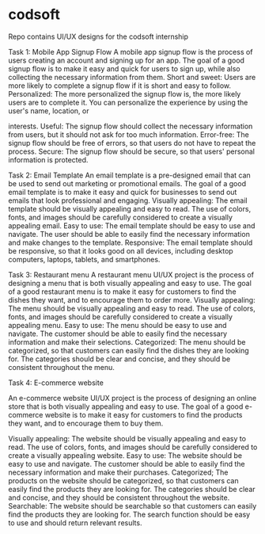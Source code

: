 # codsoft
Repo contains UI/UX designs for the codsoft internship

Task 1: Mobile App Signup Flow
A mobile app signup flow is the process of users creating an account and signing up for an
app. The goal of a good signup flow is to make it easy and quick for users to sign up, while
also collecting the necessary information from them.
Short and sweet: Users are more likely to complete a signup flow if it is short and easy to follow.
Personalized: The more personalized the signup flow is, the more likely users are to
complete it. You can personalize the experience by using the user's name, location, or

interests.
Useful: The signup flow should collect the necessary information from users, but it should not ask for too much information.
Error-free: The signup flow should be free of errors, so that users do not have to repeat the
process.
Secure: The signup flow should be secure, so that users' personal information is protected.

Task 2: Email Template
An email template is a pre-designed email that can be used to send out marketing or promotional emails. 
The goal of a good email template is to make it
easy and quick for businesses to send out emails that look professional and engaging.
Visually appealing: The email template should be visually appealing and easy to read. The
use of colors, fonts, and images should be carefully considered to create a visually
appealing email.
Easy to use: The email template should be easy to use and navigate. The user should be able
to easily find the necessary information and make changes to the template.
Responsive: The email template should be responsive, so that it looks good on all devices,
including desktop computers, laptops, tablets, and smartphones.

Task 3: Restaurant menu
A restaurant menu UI/UX project is the process of designing a menu that is
both visually appealing and easy to use. The goal of a good restaurant menu
is to make it easy for customers to find the dishes they want, and to
encourage them to order more.
Visually appealing: The menu should be visually appealing and easy to read. The use of
colors, fonts, and images should be carefully considered to create a visually appealing
menu.
Easy to use: The menu should be easy to use and navigate. The customer should be able to
easily find the necessary information and make their selections.
Categorized: The menu should be categorized, so that customers can easily find the dishes
they are looking for. The categories should be clear and concise, and they should be
consistent throughout the menu.

Task 4: E-commerce website

An e-commerce website UI/UX project is the process of designing an online
store that is both visually appealing and easy to use. The goal of a good e-
commerce website is to make it easy for customers to find the products they want, and to encourage them to buy them.

Visually appealing: The website should be visually appealing and easy to read. The use of colors,
fonts, and images should be carefully considered to create a visually appealing website.
Easy to use: The website should be easy to use and navigate. The customer should be able to easily
find the necessary information and make their purchases.
Categorized; The products on the website should be categorized, so that customers can easily find
the products they are looking for. The categories should be clear and concise, and they should be
consistent throughout the website.
Searchable: The website should be searchable so that customers can easily find the products they
are looking for. The search function should be easy to use and should return relevant results.

